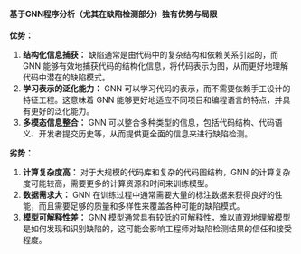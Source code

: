 #### 基于GNN程序分析（尤其在缺陷检测部分）独有优势与局限

**优势：**

1. **结构化信息捕获：** 缺陷通常是由代码中的复杂结构和依赖关系引起的，而 GNN 能够有效地捕获代码的结构化信息，将代码表示为图，从而更好地理解代码中潜在的缺陷模式。
2. **学习表示的泛化能力：** GNN 可以学习代码的表示，而不需要依赖手工设计的特征工程。这意味着 GNN 能够更好地适应不同项目和编程语言的特点，并具有更好的泛化能力。
3. **多模态信息整合：** GNN 可以整合多种类型的信息，包括代码结构、代码语义、开发者提交历史等，从而提供更全面的信息来进行缺陷检测。

**劣势：**

1. **计算复杂度高：** 对于大规模的代码库和复杂的代码图结构，GNN 的计算复杂度可能较高，需要更多的计算资源和时间来训练模型。
2. **数据需求大：** GNN 在训练过程中通常需要大量的标注数据来获得良好的性能，而且需要足够的质量和多样性来覆盖各种可能的缺陷模式。
3. **模型可解释性差：** GNN 模型通常具有较低的可解释性，难以直观地理解模型是如何发现和识别缺陷的，这可能会影响工程师对缺陷检测结果的信任和接受程度。